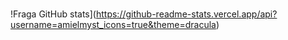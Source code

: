 ### 

!Fraga GitHub stats](https://github-readme-stats.vercel.app/api?username=amielmyst_icons=true&theme=dracula)

